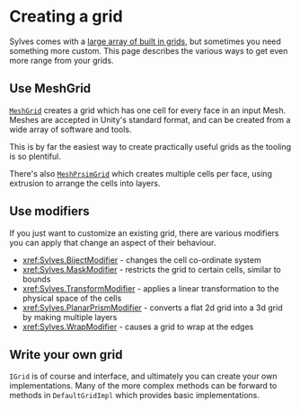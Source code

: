# Creating a grid

Sylves comes with a [large array of built in grids](all_grids.md), but sometimes you need something more custom. This page describes the various ways to get even more range from your grids.

## Use MeshGrid

[`MeshGrid`](xref:Sylves.MeshGrid) creates a grid which has one cell for every face in an input Mesh. Meshes are accepted in Unity's standard format, and can be created from a wide array of software and tools.

This is by far the easiest way to create practically useful grids as the tooling is so plentiful.

There's also [`MeshPrsimGrid`](xref:Sylves.MeshPrismGrid) which creates multiple cells per face, using extrusion to arrange the cells into layers.

## Use modifiers

If you just want to customize an existing grid, there are various modifiers you can apply that change an aspect of their behaviour.

* <xref:Sylves.BijectModifier> - changes the cell co-ordinate system
* <xref:Sylves.MaskModifier> - restricts the grid to certain cells, similar to bounds
* <xref:Sylves.TransformModifier> - applies a linear transformation to the physical space of the cells
* <xref:Sylves.PlanarPrismModifier> - converts a flat 2d grid into a 3d grid by making multiple layers
* <xref:Sylves.WrapModifier> - causes a grid to wrap at the edges

## Write your own grid

`IGrid` is of course and interface, and ultimately you can create your own implementations. Many of the more complex methods can be forward to methods in `DefaultGridImpl` which provides basic implementations.
